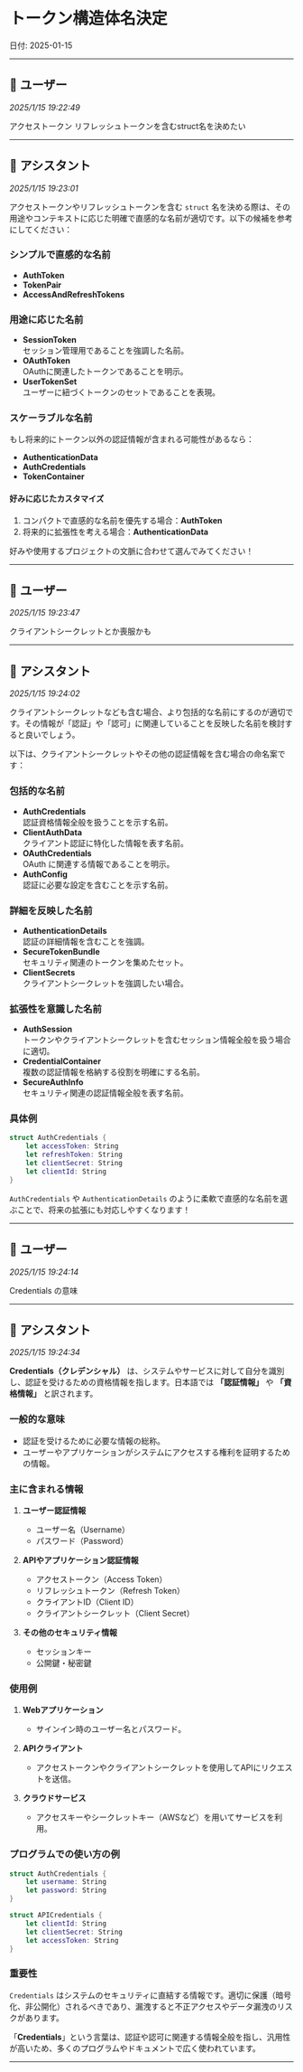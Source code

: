 # トークン構造体名決定

日付: 2025-01-15

---

## 👤 ユーザー
*2025/1/15 19:22:49*

アクセストークン リフレッシュトークンを含むstruct名を決めたい

---

## 🤖 アシスタント
*2025/1/15 19:23:01*

アクセストークンやリフレッシュトークンを含む `struct` 名を決める際は、その用途やコンテキストに応じた明確で直感的な名前が適切です。以下の候補を参考にしてください：

### シンプルで直感的な名前
- **AuthToken**
- **TokenPair**
- **AccessAndRefreshTokens**

### 用途に応じた名前
- **SessionToken**  
  セッション管理用であることを強調した名前。
- **OAuthToken**  
  OAuthに関連したトークンであることを明示。
- **UserTokenSet**  
  ユーザーに紐づくトークンのセットであることを表現。

### スケーラブルな名前
もし将来的にトークン以外の認証情報が含まれる可能性があるなら：
- **AuthenticationData**
- **AuthCredentials**
- **TokenContainer**

#### 好みに応じたカスタマイズ
1. コンパクトで直感的な名前を優先する場合：**AuthToken**  
2. 将来的に拡張性を考える場合：**AuthenticationData**

好みや使用するプロジェクトの文脈に合わせて選んでみてください！

---

## 👤 ユーザー
*2025/1/15 19:23:47*

クライアントシークレットとか喪服かも

---

## 🤖 アシスタント
*2025/1/15 19:24:02*

クライアントシークレットなども含む場合、より包括的な名前にするのが適切です。その情報が「認証」や「認可」に関連していることを反映した名前を検討すると良いでしょう。

以下は、クライアントシークレットやその他の認証情報を含む場合の命名案です：

### 包括的な名前
- **AuthCredentials**  
  認証資格情報全般を扱うことを示す名前。
- **ClientAuthData**  
  クライアント認証に特化した情報を表す名前。
- **OAuthCredentials**  
  OAuth に関連する情報であることを明示。
- **AuthConfig**  
  認証に必要な設定を含むことを示す名前。

### 詳細を反映した名前
- **AuthenticationDetails**  
  認証の詳細情報を含むことを強調。
- **SecureTokenBundle**  
  セキュリティ関連のトークンを集めたセット。
- **ClientSecrets**  
  クライアントシークレットを強調したい場合。

### 拡張性を意識した名前
- **AuthSession**  
  トークンやクライアントシークレットを含むセッション情報全般を扱う場合に適切。
- **CredentialContainer**  
  複数の認証情報を格納する役割を明確にする名前。
- **SecureAuthInfo**  
  セキュリティ関連の認証情報全般を表す名前。

### 具体例
```swift
struct AuthCredentials {
    let accessToken: String
    let refreshToken: String
    let clientSecret: String
    let clientId: String
}
```

`AuthCredentials` や `AuthenticationDetails` のように柔軟で直感的な名前を選ぶことで、将来の拡張にも対応しやすくなります！

---

## 👤 ユーザー
*2025/1/15 19:24:14*

Credentials の意味

---

## 🤖 アシスタント
*2025/1/15 19:24:34*

**Credentials（クレデンシャル）** は、システムやサービスに対して自分を識別し、認証を受けるための資格情報を指します。日本語では **「認証情報」** や **「資格情報」** と訳されます。

### 一般的な意味
- 認証を受けるために必要な情報の総称。
- ユーザーやアプリケーションがシステムにアクセスする権利を証明するための情報。

### 主に含まれる情報
1. **ユーザー認証情報**
   - ユーザー名（Username）
   - パスワード（Password）

2. **APIやアプリケーション認証情報**
   - アクセストークン（Access Token）
   - リフレッシュトークン（Refresh Token）
   - クライアントID（Client ID）
   - クライアントシークレット（Client Secret）

3. **その他のセキュリティ情報**
   - セッションキー
   - 公開鍵・秘密鍵

### 使用例
1. **Webアプリケーション**
   - サインイン時のユーザー名とパスワード。
   
2. **APIクライアント**
   - アクセストークンやクライアントシークレットを使用してAPIにリクエストを送信。

3. **クラウドサービス**
   - アクセスキーやシークレットキー（AWSなど）を用いてサービスを利用。

### プログラムでの使い方の例
```swift
struct AuthCredentials {
    let username: String
    let password: String
}

struct APICredentials {
    let clientId: String
    let clientSecret: String
    let accessToken: String
}
```

### 重要性
`Credentials` はシステムのセキュリティに直結する情報です。適切に保護（暗号化、非公開化）されるべきであり、漏洩すると不正アクセスやデータ漏洩のリスクがあります。

「**Credentials**」という言葉は、認証や認可に関連する情報全般を指し、汎用性が高いため、多くのプログラムやドキュメントで広く使われています。

---
